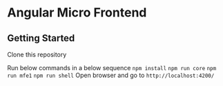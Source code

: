 # Angular Micro Frontend

## Getting Started

Clone this repository

Run below commands in a below sequence
`npm install`
`npm run core`
`npm run mfe1`
`npm run shell`
Open browser and go to `http://localhost:4200/`
